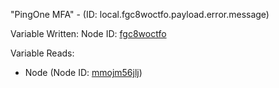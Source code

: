 "PingOne MFA" - (ID: local.fgc8woctfo.payload.error.message)

Variable Written:
Node ID: [fgc8woctfo](../nodes/fgc8woctfo.md)

Variable Reads:
* Node (Node ID: [mmojm56jlj](../nodes/mmojm56jlj.md))
